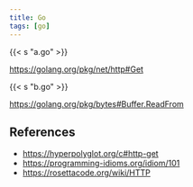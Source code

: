 ```yaml
---
title: Go
tags: [go]
---
```


{{< s "a.go" >}}

<https://golang.org/pkg/net/http#Get>

{{< s "b.go" >}}

<https://golang.org/pkg/bytes#Buffer.ReadFrom>

## References

- <https://hyperpolyglot.org/c#http-get>
- <https://programming-idioms.org/idiom/101>
- <https://rosettacode.org/wiki/HTTP>
